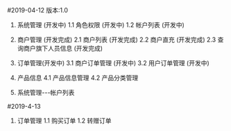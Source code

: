 #2019-04-12                版本:1.0

1. 系统管理 (开发中)
1.1 角色权限 (开发中)
1.2 帐户列表 (开发中)

2. 商户管理 (开发完成)
2.1 商户列表 (开发完成)
2.2 商户直充 (开发完成)
2.3 查询商户旗下人员信息 (开发完成)

3. 订单管理(开发中)
3.1 商户订单管理 (开发中)
3.2 用户订单管理 (开发中)

4. 产品信息
4.1 产品信息管理
4.2 产品分类管理

5. 系统管理---帐户列表

#2019-4-13 

1. 订单管理
1.1 购买订单
1.2 转赠订单

